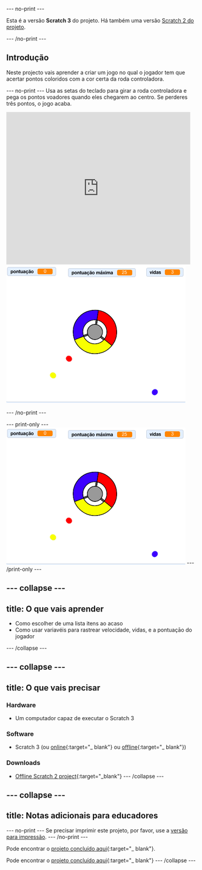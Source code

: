 \--- no-print \---

Esta é a versão **Scratch 3** do projeto. Há também uma versão [Scratch 2 do projeto](https://projects.raspberrypi.org/en/projects/catch-the-dots-scratch2).

\--- /no-print \---

## Introdução

Neste projecto vais aprender a criar um jogo no qual o jogador tem que acertar pontos coloridos com a cor certa da roda controladora.

\--- no-print \--- Usa as setas do teclado para girar a roda controladora e pega os pontos voadores quando eles chegarem ao centro. Se perderes três pontos, o jogo acaba.

<div class="scratch-preview">
  <iframe allowtransparency="true" width="485" height="402" src="https://scratch.mit.edu/projects/embed/252923761/?autostart=false" frameborder="0" scrolling="no"></iframe>
  <img src="images/dots-final.png">
</div>

\--- /no-print \---

\--- print-only \--- ![Dots screenshot](images/dots-final.png) \--- /print-only \---

## \--- collapse \---

## title: O que vais aprender

+ Como escolher de uma lista itens ao acaso
+ Como usar variavéis para rastrear velocidade, vidas, e a pontuaçāo do jogador

\--- /collapse \---

## \--- collapse \---

## title: O que vais precisar

### Hardware

+ Um computador capaz de executar o Scratch 3

### Software

+ Scratch 3 (ou [online](http://rpf.io/scratchon){:target="_ blank"} ou [offline](http://rpf.io/scratchoff){:target="_ blank"})

### Downloads

+ [Offline Scratch 2 project](http://rpf.io/p/en/catch-the-dots-go){:target="_blank"} \--- /collapse \---

## \--- collapse \---

## title: Notas adicionais para educadores

\--- no-print \--- Se precisar imprimir este projeto, por favor, use a [versão para impressão](https://projects.raspberrypi.org/en/projects/catch-the-dots/print). \--- /no-print \---

Pode encontrar o [projeto concluído aqui](http://rpf.io/p/en/catch-the-dots-get){:target="_ blank"}.

Pode encontrar o [projeto concluído aqui](https://scratch.mit.edu/projects/252923761/#editor){:target="_ blank"} \--- /collapse \---